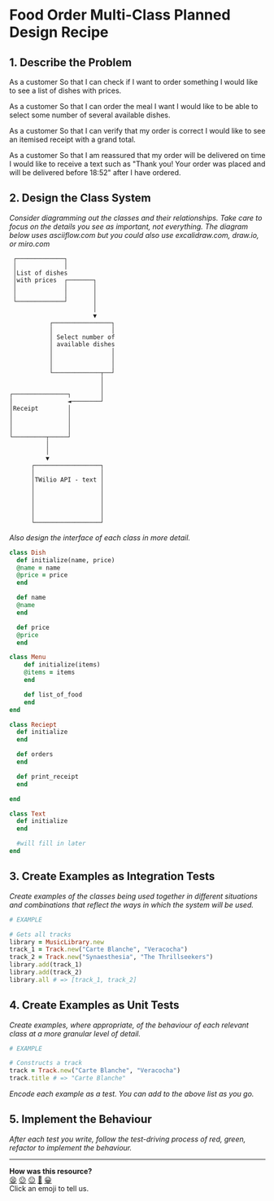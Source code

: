 # Food Order Multi-Class Planned Design Recipe

## 1. Describe the Problem

As a customer
So that I can check if I want to order something
I would like to see a list of dishes with prices.

As a customer
So that I can order the meal I want
I would like to be able to select some number of several available dishes.

As a customer
So that I can verify that my order is correct
I would like to see an itemised receipt with a grand total.

As a customer
So that I am reassured that my order will be delivered on time
I would like to receive a text such as "Thank you! Your order was placed and will be delivered before 18:52" after I have ordered.

## 2. Design the Class System

_Consider diagramming out the classes and their relationships. Take care to
focus on the details you see as important, not everything. The diagram below
uses asciiflow.com but you could also use excalidraw.com, draw.io, or miro.com_

```
 ┌─────────────┐
 │             │
 │List of dishes
 │with prices  ┌───────┐
 │             │       │
 │             │       │
 └─────────────┘       │
                       │
                       ▼
           ┌────────────────┐
           │                │
           │ Select number of
           │ available dishes
           │                │
           │                │
           │                │
           └─────────────┬──┘
                         │
                         │
┌───────────────┐        │
│               ◄────────┘
│Receipt        │
│               │
│               │
│               │
└─────────┬─────┘
          │
          │
          ▼
      ┌──────────────────┐
      │                  │
      │TWilio API - text │
      │                  │
      │                  │
      │                  │
      │                  │
      │                  │
      └──────────────────┘
```

_Also design the interface of each class in more detail._

```ruby
class Dish
  def initialize(name, price)
  @name = name
  @price = price
  end

  def name
  @name 
  end

  def price
  @price
  end

class Menu
    def initialize(items)
    @items = items
    end 

    def list_of_food
    end
end

class Reciept
  def initialize
  end

  def orders
  end

  def print_receipt
  end

end

class Text
  def initialize
  end

  #will fill in later
end

```

## 3. Create Examples as Integration Tests

_Create examples of the classes being used together in different situations and
combinations that reflect the ways in which the system will be used._

```ruby
# EXAMPLE

# Gets all tracks
library = MusicLibrary.new
track_1 = Track.new("Carte Blanche", "Veracocha")
track_2 = Track.new("Synaesthesia", "The Thrillseekers")
library.add(track_1)
library.add(track_2)
library.all # => [track_1, track_2]
```

## 4. Create Examples as Unit Tests

_Create examples, where appropriate, of the behaviour of each relevant class at
a more granular level of detail._

```ruby
# EXAMPLE

# Constructs a track
track = Track.new("Carte Blanche", "Veracocha")
track.title # => "Carte Blanche"
```

_Encode each example as a test. You can add to the above list as you go._

## 5. Implement the Behaviour

_After each test you write, follow the test-driving process of red, green,
refactor to implement the behaviour._


<!-- BEGIN GENERATED SECTION DO NOT EDIT -->

---

**How was this resource?**  
[😫](https://airtable.com/shrUJ3t7KLMqVRFKR?prefill_Repository=makersacademy%2Fgolden-square&prefill_File=resources%2Fmulti_class_recipe_template.md&prefill_Sentiment=😫) [😕](https://airtable.com/shrUJ3t7KLMqVRFKR?prefill_Repository=makersacademy%2Fgolden-square&prefill_File=resources%2Fmulti_class_recipe_template.md&prefill_Sentiment=😕) [😐](https://airtable.com/shrUJ3t7KLMqVRFKR?prefill_Repository=makersacademy%2Fgolden-square&prefill_File=resources%2Fmulti_class_recipe_template.md&prefill_Sentiment=😐) [🙂](https://airtable.com/shrUJ3t7KLMqVRFKR?prefill_Repository=makersacademy%2Fgolden-square&prefill_File=resources%2Fmulti_class_recipe_template.md&prefill_Sentiment=🙂) [😀](https://airtable.com/shrUJ3t7KLMqVRFKR?prefill_Repository=makersacademy%2Fgolden-square&prefill_File=resources%2Fmulti_class_recipe_template.md&prefill_Sentiment=😀)  
Click an emoji to tell us.

<!-- END GENERATED SECTION DO NOT EDIT -->